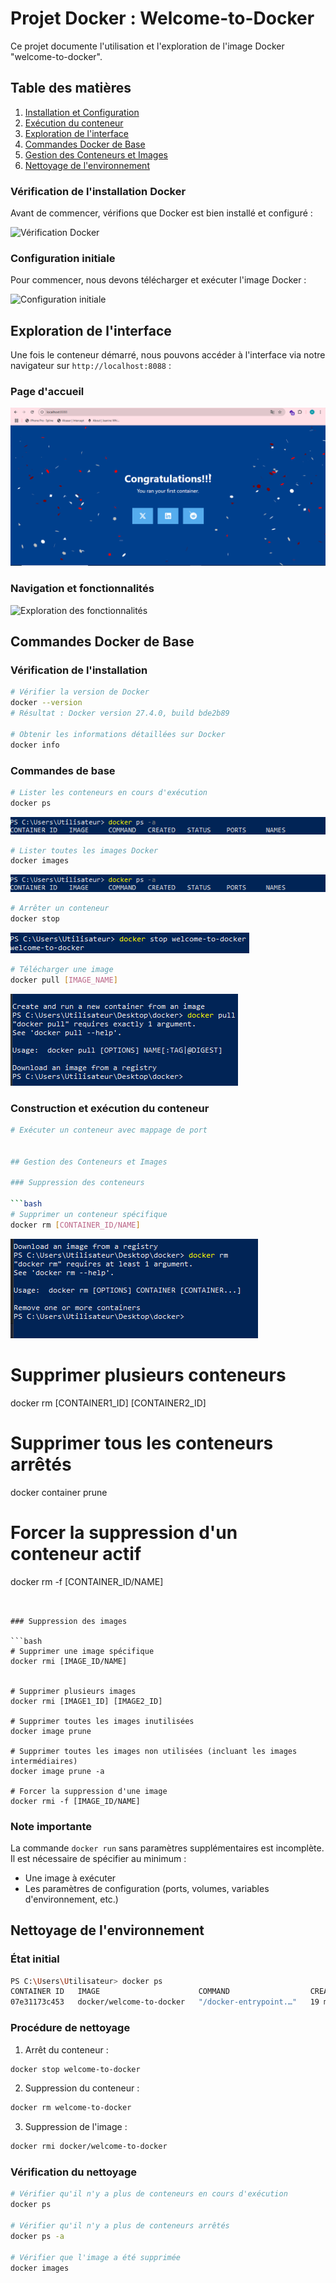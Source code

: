 # Projet Docker : Welcome-to-Docker

Ce projet documente l'utilisation et l'exploration de l'image Docker "welcome-to-docker".

## Table des matières

1. [Installation et Configuration](#installation-et-configuration)
2. [Exécution du conteneur](#exécution-du-conteneur)
3. [Exploration de l'interface](#exploration-de-linterface)
4. [Commandes Docker de Base](#commandes-docker-de-base)
5. [Gestion des Conteneurs et Images](#gestion-des-conteneurs-et-images)
6. [Nettoyage de l'environnement](#nettoyage-de-lenvironnement)

### Vérification de l'installation Docker
Avant de commencer, vérifions que Docker est bien installé et configuré :

![Vérification Docker](./images/Capture_d'écran1.png)

### Configuration initiale
Pour commencer, nous devons télécharger et exécuter l'image Docker :

![Configuration initiale](./images/Capture_d'écran2.png)


## Exploration de l'interface

Une fois le conteneur démarré, nous pouvons accéder à l'interface via notre navigateur sur `http://localhost:8088` :

### Page d'accueil
![Interface d'accueil](./images/Capture_d’écran.png)

### Navigation et fonctionnalités
![Exploration des fonctionnalités](./images/Capture_d'écran5.png)

## Commandes Docker de Base

### Vérification de l'installation

```bash
# Vérifier la version de Docker
docker --version
# Résultat : Docker version 27.4.0, build bde2b89

# Obtenir les informations détaillées sur Docker
docker info
```

### Commandes de base

```bash
# Lister les conteneurs en cours d'exécution
docker ps
```
![Liste des conteneurs](./images/Capture_d’écran9.png)

```bash
# Lister toutes les images Docker
docker images
```
![Liste des images](./images/Capture_d’écran9.png)

```bash
# Arrêter un conteneur
docker stop 
```
![Arrêt du conteneur](./images/Capture_d’écran6.png)

```bash
# Télécharger une image
docker pull [IMAGE_NAME]
```
![Arrêt du conteneur](./images/Capture_d’écran16.png)

### Construction et exécution du conteneur

```bash
# Exécuter un conteneur avec mappage de port


## Gestion des Conteneurs et Images

### Suppression des conteneurs

```bash
# Supprimer un conteneur spécifique
docker rm [CONTAINER_ID/NAME]
```
![Arrêt du conteneur](./images/Capture_d’écran17.png)

# Supprimer plusieurs conteneurs
docker rm [CONTAINER1_ID] [CONTAINER2_ID]

# Supprimer tous les conteneurs arrêtés
docker container prune

# Forcer la suppression d'un conteneur actif
docker rm -f [CONTAINER_ID/NAME]
```


### Suppression des images

```bash
# Supprimer une image spécifique
docker rmi [IMAGE_ID/NAME]


# Supprimer plusieurs images
docker rmi [IMAGE1_ID] [IMAGE2_ID]

# Supprimer toutes les images inutilisées
docker image prune

# Supprimer toutes les images non utilisées (incluant les images intermédiaires)
docker image prune -a

# Forcer la suppression d'une image
docker rmi -f [IMAGE_ID/NAME]
```

### Note importante
La commande `docker run` sans paramètres supplémentaires est incomplète. Il est nécessaire de spécifier au minimum :
- Une image à exécuter
- Les paramètres de configuration (ports, volumes, variables d'environnement, etc.) 

## Nettoyage de l'environnement

### État initial
```bash
PS C:\Users\Utilisateur> docker ps
CONTAINER ID   IMAGE                      COMMAND                  CREATED          STATUS          PORTS                  NAMES
07e31173c453   docker/welcome-to-docker   "/docker-entrypoint.…"   19 minutes ago   Up 19 minutes   0.0.0.0:8088->80/tcp   welcome-to-docker
```

### Procédure de nettoyage

1. Arrêt du conteneur :
```bash
docker stop welcome-to-docker
```

2. Suppression du conteneur :
```bash
docker rm welcome-to-docker
```

3. Suppression de l'image :
```bash
docker rmi docker/welcome-to-docker
```

### Vérification du nettoyage
```bash
# Vérifier qu'il n'y a plus de conteneurs en cours d'exécution
docker ps

# Vérifier qu'il n'y a plus de conteneurs arrêtés
docker ps -a

# Vérifier que l'image a été supprimée
docker images
``` 